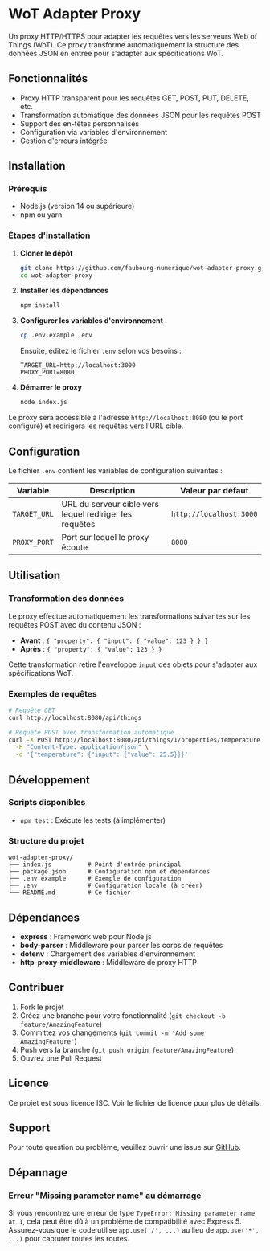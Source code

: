 # WoT Adapter Proxy

Un proxy HTTP/HTTPS pour adapter les requêtes vers les serveurs Web of Things (WoT). Ce proxy transforme automatiquement la structure des données JSON en entrée pour s'adapter aux spécifications WoT.

## Fonctionnalités

- Proxy HTTP transparent pour les requêtes GET, POST, PUT, DELETE, etc.
- Transformation automatique des données JSON pour les requêtes POST
- Support des en-têtes personnalisés
- Configuration via variables d'environnement
- Gestion d'erreurs intégrée

## Installation

### Prérequis

- Node.js (version 14 ou supérieure)
- npm ou yarn

### Étapes d'installation

1. **Cloner le dépôt**
   ```bash
   git clone https://github.com/faubourg-numerique/wot-adapter-proxy.git
   cd wot-adapter-proxy
   ```

2. **Installer les dépendances**
   ```bash
   npm install
   ```

3. **Configurer les variables d'environnement**
   ```bash
   cp .env.example .env
   ```
   
   Ensuite, éditez le fichier `.env` selon vos besoins :
   ```env
   TARGET_URL=http://localhost:3000
   PROXY_PORT=8080
   ```

4. **Démarrer le proxy**
   ```bash
   node index.js
   ```

Le proxy sera accessible à l'adresse `http://localhost:8080` (ou le port configuré) et redirigera les requêtes vers l'URL cible.

## Configuration

Le fichier `.env` contient les variables de configuration suivantes :

| Variable | Description | Valeur par défaut |
|----------|-------------|-------------------|
| `TARGET_URL` | URL du serveur cible vers lequel rediriger les requêtes | `http://localhost:3000` |
| `PROXY_PORT` | Port sur lequel le proxy écoute | `8080` |

## Utilisation

### Transformation des données

Le proxy effectue automatiquement les transformations suivantes sur les requêtes POST avec du contenu JSON :

- **Avant** : `{ "property": { "input": { "value": 123 } } }`
- **Après** : `{ "property": { "value": 123 } }`

Cette transformation retire l'enveloppe `input` des objets pour s'adapter aux spécifications WoT.

### Exemples de requêtes

```bash
# Requête GET
curl http://localhost:8080/api/things

# Requête POST avec transformation automatique
curl -X POST http://localhost:8080/api/things/1/properties/temperature \
  -H "Content-Type: application/json" \
  -d '{"temperature": {"input": {"value": 25.5}}}'
```

## Développement

### Scripts disponibles

- `npm test` : Exécute les tests (à implémenter)

### Structure du projet

```
wot-adapter-proxy/
├── index.js          # Point d'entrée principal
├── package.json      # Configuration npm et dépendances
├── .env.example      # Exemple de configuration
├── .env              # Configuration locale (à créer)
└── README.md         # Ce fichier
```

## Dépendances

- **express** : Framework web pour Node.js
- **body-parser** : Middleware pour parser les corps de requêtes
- **dotenv** : Chargement des variables d'environnement
- **http-proxy-middleware** : Middleware de proxy HTTP

## Contribuer

1. Fork le projet
2. Créez une branche pour votre fonctionnalité (`git checkout -b feature/AmazingFeature`)
3. Committez vos changements (`git commit -m 'Add some AmazingFeature'`)
4. Push vers la branche (`git push origin feature/AmazingFeature`)
5. Ouvrez une Pull Request

## Licence

Ce projet est sous licence ISC. Voir le fichier de licence pour plus de détails.

## Support

Pour toute question ou problème, veuillez ouvrir une issue sur [GitHub](https://github.com/faubourg-numerique/wot-adapter-proxy/issues).

## Dépannage

### Erreur "Missing parameter name" au démarrage

Si vous rencontrez une erreur de type `TypeError: Missing parameter name at 1`, cela peut être dû à un problème de compatibilité avec Express 5. Assurez-vous que le code utilise `app.use('/', ...)` au lieu de `app.use('*', ...)` pour capturer toutes les routes.
